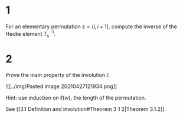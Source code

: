 # 1 

For an elementary permutation $s=(i,i+1)$, compute the inverse of the Hecke element $T_s^{-1}$. 

# 2

Prove the main property of the involution $I$:

![[../img/Pasted image 20210427121934.png]]

Hint: use induction on $\ell(w)$, the length of the permutation.

See [[3.1 Definition and involution#Theorem 3 1 2|Theorem 3.1.2]].